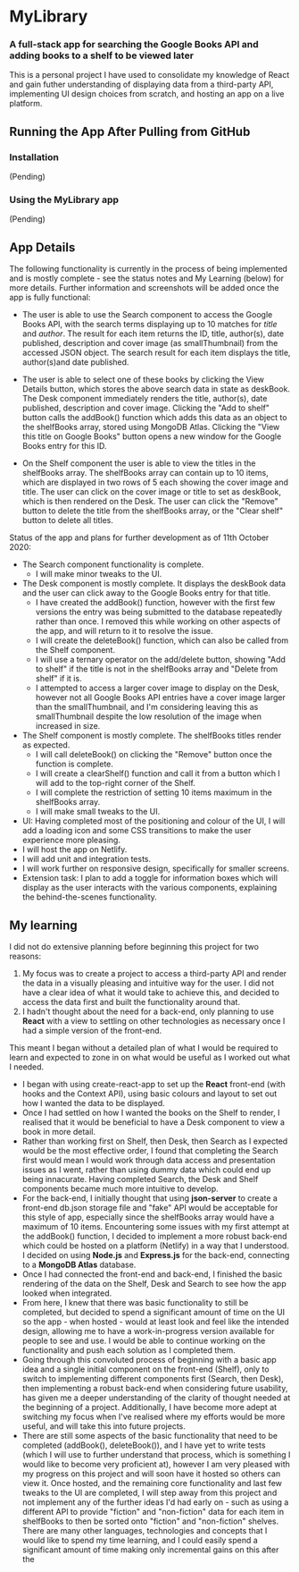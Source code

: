 # MyLibrary

### A full-stack app for searching the Google Books API and adding books to a shelf to be viewed later

This is a personal project I have used to consolidate my knowledge of React and gain futher understanding of displaying data from a third-party API, implementing UI design choices from scratch, and hosting an app on a live platform.

## Running the App After Pulling from GitHub

### Installation

(Pending)

### Using the MyLibrary app

(Pending)

## App Details

The following functionality is currently in the process of being implemented and is mostly complete - see the status notes and My Learning (below) for more details. Further information and screenshots will be added once the app is fully functional:

- The user is able to use the Search component to access the Google Books API, with the search terms displaying up to 10 matches for _title_ and _author_. The result for each item returns the ID, title, author(s), date published, description and cover image (as smallThumbnail) from the accessed JSON object. The search result for each item displays the title, author(s)and date published.

- The user is able to select one of these books by clicking the View Details button, which stores the above search data in state as deskBook. The Desk component immediately renders the title, author(s), date published, description and cover image. Clicking the "Add to shelf" button calls the addBook() function which adds this data as an object to the shelfBooks array, stored using MongoDB Atlas. Clicking the "View this title on Google Books" button opens a new window for the Google Books entry for this ID.

- On the Shelf component the user is able to view the titles in the shelfBooks array. The shelfBooks array can contain up to 10 items, which are displayed in two rows of 5 each showing the cover image and title. The user can click on the cover image or title to set as deskBook, which is then rendered on the Desk. The user can click the "Remove" button to delete the title from the shelfBooks array, or the "Clear shelf" button to delete all titles.

Status of the app and plans for further development as of 11th October 2020:

- The Search component functionality is complete.
  - I will make minor tweaks to the UI.
- The Desk component is mostly complete. It displays the deskBook data and the user can click away to the Google Books entry for that title.
  - I have created the addBook() function, however with the first few versions the entry was being submitted to the database repeatedly rather than once. I removed this while working on other aspects of the app, and will return to it to resolve the issue.
  - I will create the deleteBook() function, which can also be called from the Shelf component.
  - I will use a ternary operator on the add/delete button, showing "Add to shelf" if the title is not in the shelfBooks array and "Delete from shelf" if it is.
  - I attempted to access a larger cover image to display on the Desk, however not all Google Books API entries have a cover image larger than the smallThumbnail, and I'm considering leaving this as smallThumbnail despite the low resolution of the image when increased in size.
- The Shelf component is mostly complete. The shelfBooks titles render as expected.
  - I will call deleteBook() on clicking the "Remove" button once the function is complete.
  - I will create a clearShelf() function and call it from a button which I will add to the top-right corner of the Shelf.
  - I will complete the restriction of setting 10 items maximum in the shelfBooks array.
  - I will make small tweaks to the UI.
- UI: Having completed most of the positioning and colour of the UI, I will add a loading icon and some CSS transitions to make the user experience more pleasing.
- I will host the app on Netlify.
- I will add unit and integration tests.
- I will work further on responsive design, specifically for smaller screens.
- Extension task: I plan to add a toggle for information boxes which will display as the user interacts with the various components, explaining the behind-the-scenes functionality.

## My learning

I did not do extensive planning before beginning this project for two reasons:

1. My focus was to create a project to access a third-party API and render the data in a visually pleasing and intuitive way for the user. I did not have a clear idea of what it would take to achieve this, and decided to access the data first and built the functionality around that.
2. I hadn't thought about the need for a back-end, only planning to use **React** with a view to settling on other technologies as necessary once I had a simple version of the front-end.

This meant I began without a detailed plan of what I would be required to learn and expected to zone in on what would be useful as I worked out what I needed.

- I began with using create-react-app to set up the **React** front-end (with hooks and the Context API), using basic colours and layout to set out how I wanted the data to be displayed.
- Once I had settled on how I wanted the books on the Shelf to render, I realised that it would be beneficial to have a Desk component to view a book in more detail.
- Rather than working first on Shelf, then Desk, then Search as I expected would be the most effective order, I found that completing the Search first would mean I would work through data access and presentation issues as I went, rather than using dummy data which could end up being innacurate. Having completed Search, the Desk and Shelf components became much more intuitive to develop.
- For the back-end, I initially thought that using **json-server** to create a front-end db.json storage file and "fake" API would be acceptable for this style of app, especially since the shelfBooks array would have a maximum of 10 items. Encountering some issues with my first attempt at the addBook() function, I decided to implement a more robust back-end which could be hosted on a platform (Netlify) in a way that I understood. I decided on using **Node.js** and **Express.js** for the back-end, connecting to a **MongoDB Atlas** database.
- Once I had connected the front-end and back-end, I finished the basic rendering of the data on the Shelf, Desk and Search to see how the app looked when integrated.
- From here, I knew that there was basic functionality to still be completed, but decided to spend a significant amount of time on the UI so the app - when hosted - would at least look and feel like the intended design, allowing me to have a work-in-progress version available for people to see and use. I would be able to continue working on the functionality and push each solution as I completed them.
- Going through this convoluted process of beginning with a basic app idea and a single initial component on the front-end (Shelf), only to switch to implementing different components first (Search, then Desk), then implementing a robust back-end when considering future usability, has given me a deeper understanding of the clarity of thought needed at the beginning of a project. Additionally, I have become more adept at switching my focus when I've realised where my efforts would be more useful, and will take this into future projects.
- There are still some aspects of the basic functionality that need to be completed (addBook(), deleteBook()), and I have yet to write tests (which I will use to further understand that process, which is something I would like to become very proficient at), however I am very pleased with my progress on this project and will soon have it hosted so others can view it. Once hosted, and the remaining core functionality and last few tweaks to the UI are completed, I will step away from this project and not implement any of the further ideas I'd had early on - such as using a different API to provide "fiction" and "non-fiction" data for each item in shelfBooks to then be sorted onto "fiction" and "non-fiction" shelves. There are many other languages, technologies and concepts that I would like to spend my time learning, and I could easily spend a significant amount of time making only incremental gains on this after the
